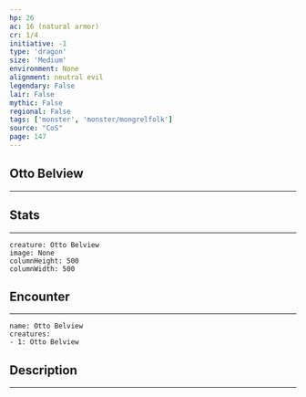 ```yaml
---
hp: 26
ac: 16 (natural armor)
cr: 1/4
initiative: -1
type: 'dragon'    
size: 'Medium'
environment: None
alignment: neutral evil
legendary: False
lair: False
mythic: False
regional: False
tags: ['monster', 'monster/mongrelfolk']
source: "CoS"
page: 147
---
```


## Otto Belview
---



## Stats
---

```statblock
creature: Otto Belview
image: None
columnHeight: 500
columnWidth: 500
```

## Encounter
---

```encounter-table
name: Otto Belview
creatures:
- 1: Otto Belview
```

## Description
---




